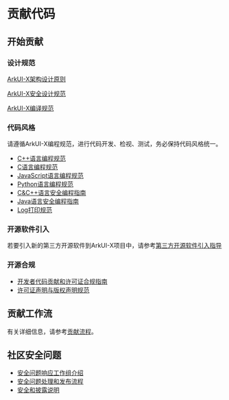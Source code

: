 # 贡献代码

## 开始贡献

### 设计规范

[ArkUI-X架构设计原则](../framework-dev/design/design-overview.md)

[ArkUI-X安全设计规范](./ArkUI-security-design-guide.md)

[ArkUI-X编译规范](build-specifications.md)

### 代码风格

请遵循ArkUI-X编程规范，进行代码开发、检视、测试，务必保持代码风格统一。

-   [C++语言编程规范](./ArkUI-cpp-coding-style-guide.md)
-   [C语言编程规范](./ArkUI-c-coding-style-guide.md)
-   [JavaScript语言编程规范](./ArkUI-JavaScript-coding-style-guide.md)
-   [Python语言编程规范](https://pep8.org/)
-   [C&C++语言安全编程指南](./ArkUI-c-cpp-secure-coding-guide.md)
-   [Java语言安全编程指南](./ArkUI-Java-secure-coding-guide.md)
-   [Log打印规范](./ArkUI-log-guide.md)

### 开源软件引入

若要引入新的第三方开源软件到ArkUI-X项目中，请参考[第三方开源软件引入指导](./introducing-third-party-open-source-software.md)

### 开源合规

* [开发者代码贡献和许可证合规指南](./ArkUI-contribution-and-license-guide.md)
* [许可证声明与版权声明规范](./ArkUI-license-notice-and-copyright-notice-specification.md)

## 贡献工作流

有关详细信息，请参考[贡献流程](contribution-process.md)。

## 社区安全问题

- [安全问题响应工作组介绍](../security/README.md)
- [安全问题处理和发布流程](../security/security-process/readme.md)
- [安全和披露说明](../security/security-process/security-disclosure.md)
